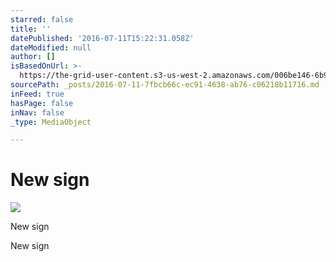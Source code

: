 ```yaml
---
starred: false
title: ''
datePublished: '2016-07-11T15:22:31.058Z'
dateModified: null
author: []
isBasedOnUrl: >-
  https://the-grid-user-content.s3-us-west-2.amazonaws.com/006be146-6b9a-4e9d-bca8-d44f950bceec.jpg
sourcePath: _posts/2016-07-11-7fbcb66c-ec91-4638-ab76-c06218b11716.md
inFeed: true
hasPage: false
inNav: false
_type: MediaObject

---
```

# New sign
![](https://the-grid-user-content.s3-us-west-2.amazonaws.com/006be146-6b9a-4e9d-bca8-d44f950bceec.jpg)

New sign

New sign
